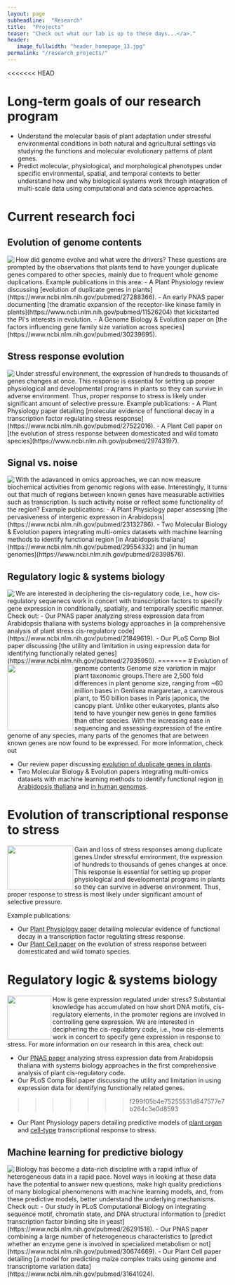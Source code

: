```yaml
---
layout: page
subheadline:  "Research"
title:  "Projects"
teaser: "Check out what our lab is up to these days...</a>."
header:
   image_fullwidth: "header_homepage_13.jpg"
permalink: "/research_projects/"
---
```


<<<<<<< HEAD
# Long-term goals of our research program
- Understand the molecular basis of plant adaptation under stressful environmental conditions in both natural and agricultural settings via studying the functions and molecular evolutionary patterns of plant genes.
- Predict molecular, physiological, and morphological phenotypes under specific environmental, spatial, and temporal contexts to better understand how and why biological systems work through integration of multi-scale data using computational and data science approaches.

# Current research foci

## Evolution of genome contents
<img align="left" style="max-height: 150px; width: auto;" src="https://github.com/ShiuLab/ShiuLab.github.io/blob/master/images/research/research_subfunction.png"> 
How did genome evolve and what were the drivers? These questions are prompted by the observations that plants tend to have younger duplicate genes compared to other species, mainly due to frequent whole genome duplications. Example publications in this area:
- A Plant Physiology review discussing [evolution of duplicate genes in plants](https://www.ncbi.nlm.nih.gov/pubmed/27288366).
- An early PNAS paper documenting [the dramatic expansion of the receptor-like kinase family in plants](https://www.ncbi.nlm.nih.gov/pubmed/11526204) that kickstarted the PI's interests in evolution.
- A Genome Biology & Evolution paper on [the factors influencing gene family size variation across species](https://www.ncbi.nlm.nih.gov/pubmed/30239695).

## Stress response evolution
<img align="left" style="max-height: 150px; width: auto;" src="https://github.com/ShiuLab/ShiuLab.github.io/blob/master/images/research/research_expression_divergence.png"> 
Under stressful environment, the expression of hundreds to thousands of genes changes at once. This response is essential for setting up proper physiological and developmental programs in plants so they can survive in adverse environment. Thus, proper response to stress is likely under significant amount of selective pressure. Example publications:
- A Plant Physiology paper detailing [molecular evidence of functional decay in a transcription factor regulating stress response](https://www.ncbi.nlm.nih.gov/pubmed/27522016).
- A Plant Cell paper on [the evolution of stress response between domesticated and wild tomato species](https://www.ncbi.nlm.nih.gov/pubmed/29743197).

## Signal vs. noise
<img align="left" style="max-height: 150px; width: auto;" src="https://github.com/ShiuLab/ShiuLab.github.io/blob/master/images/research/research_function_activity.png">
With the adavanced in omics approaches, we can now measure biochemical activities from genomic regions with ease. Interestingly, it turns out that much of regions between known genes have measurable activities such as transcription. Is such activity noise or reflect some functionality of the region? Example publications:
- A Plant Physiology paper assessing [the pervasiveness of intergenic expresson in Arabidopsis](https://www.ncbi.nlm.nih.gov/pubmed/23132786).
- Two Molecular Biology & Evolution papers integrating multi-omics datasets with machine learning methods to identify functional region [in Arabidopsis thaliana](https://www.ncbi.nlm.nih.gov/pubmed/29554332) and [in human genomes](https://www.ncbi.nlm.nih.gov/pubmed/28398576).

## Regulatory logic & systems biology
<img align="left" style="max-height: 150px; width: auto;" src="https://github.com/ShiuLab/ShiuLab.github.io/blob/master/images/research/research_cisreg.png"> 
We are interested in deciphering the cis-regulatory code, i.e., how cis-regulatory sequenecs work in concert with transcription factors to specify gene expression in conditionally, spatially, and temporally specific manner. Check out:
- Our PNAS paper analyzing stress expression data from Arabidopsis thaliana with systems biology approaches in [a comprehensive analysis of plant stress cis-regulatory code](https://www.ncbi.nlm.nih.gov/pubmed/21849619).
- Our PLoS Comp Biol paper discussing [the utility and limitation in using expression data for identifying functionally related genes](https://www.ncbi.nlm.nih.gov/pubmed/27935950).
=======
# Evolution of genome contents
<img align="left" width="150" height="150" src="https://github.com/ShiuLab/ShiuLab.github.io/blob/master/images/research/research_cvalue.png"> 
Genome size variation in major plant taxonomic groups.There are 2,500 fold differences in plant genome size, ranging from ~60 million bases in Genlisea margaretae, a carnivorous plant, to 150 billion bases in Paris japonica, the canopy plant. Unlike other eukaryotes, plants also tend to have younger new genes in gene families than other species. With the increasing ease in sequencing and assessing expression of the entire genome of any species, many parts of the genomes that are between known genes are now found to be expressed. For more information, check out

- Our review paper discussing [evolution of duplicate genes in plants](https://www.ncbi.nlm.nih.gov/pubmed/27288366).
- Two Molecular Biology & Evolution papers integrating multi-omics datasets with machine learning methods to identify functional region [in Arabidopsis thaliana](https://www.ncbi.nlm.nih.gov/pubmed/29554332) and [in human genomes](https://www.ncbi.nlm.nih.gov/pubmed/28398576).


# Evolution of transcriptional response to stress
<img align="left" width="150" height="100" src="https://github.com/ShiuLab/ShiuLab.github.io/blob/master/images/research/research_cisreg.png"> 
Gain and loss of stress responses among duplicate genes.Under stressful environment, the expression of hundreds to thousands of genes changes at once. This response is essential for setting up proper physiological and developmental programs in plants so they can survive in adverse environment. Thus, proper response to stress is most likely under significant amount of selective pressure. 

Example publications:
- Our [Plant Physiology paper](https://www.ncbi.nlm.nih.gov/pubmed/27522016) detailing molecular evidence of functional decay in a transcription factor regulating stress response.
- Our [Plant Cell paper](https://www.ncbi.nlm.nih.gov/pubmed/29743197) on the evolution of stress response between domesticated and wild tomato species.


# Regulatory logic & systems biology
<img align="left" width="100" height="100" src="https://github.com/ShiuLab/ShiuLab.github.io/blob/master/images/research/research_cisreg.png"> 
How is gene expression regulated under stress? Substantial knowledge has accumulated on how short DNA motifs, cis-regulatory elements, in the promoter regions are involved in controlling gene expression. We are interested in deciphering the cis-regulatory code, i.e., how cis-elements work in concert to specify gene expression in response to stress. For more information on our research in this area, check out:

- Our [PNAS paper](https://www.ncbi.nlm.nih.gov/pubmed/21849619) analyzing stress expression data from Arabidopsis thaliana with systems biology approaches in the first comprehensive analysis of plant cis-regulatory code.
- Our PLoS Comp Biol paper discussing the utility and limitation in using expression data for identifying functionally related genes.
>>>>>>> f299f05b4e75255531d847577e7b264c3e0d8593
- Our Plant Physiology papers detailing predictive models of [plant organ](https://www.ncbi.nlm.nih.gov/pubmed/28373393) and [cell-type](https://www.ncbi.nlm.nih.gov/pubmed/31551359) transcriptional response to stress.

## Machine learning for predictive biology
<img align="left" style="max-height: 150px; width: auto;" src="https://github.com/ShiuLab/ShiuLab.github.io/blob/master/images/research/research_ml.png"> 
Biology has become a data-rich discipline with a rapid influx of heterogeneous data in a rapid pace. Novel ways in looking at these data have the potential to answer new questions, make high quality predictions of many biological phenomenons with machine learning models, and, from these predictive models, better understand the underlying mechanisms. Check out:
- Our study in PLoS Computational Biology on integrating sequence motif, chromatin state, and DNA structural information to [predict transcription factor binding site in yeast](https://www.ncbi.nlm.nih.gov/pubmed/26291518).
- Our PNAS paper combining a large number of heterogeneous characteristics to [predict whether an enzyme gene is involved in specialized metabolism or not](https://www.ncbi.nlm.nih.gov/pubmed/30674669).
- Our Plant Cell paper detailing [a model for predicting maize complex traits using genome and transcriptome variation data](https://www.ncbi.nlm.nih.gov/pubmed/31641024).
